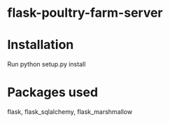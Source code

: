 # flask-poultry-farm-server

# Installation 
Run python setup.py install

# Packages used
flask,
flask_sqlalchemy,
flask_marshmallow
